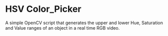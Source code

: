 # HSV Color_Picker
A simple OpenCV script that generates the upper and lower Hue, Saturation and Value ranges of an object in a real time RGB video.
